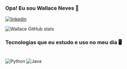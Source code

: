 ### Opa! Eu sou Wallace Neves 🤙

[![linkedin](https://img.shields.io/badge/LinkedIn-0077B5?style=for-the-badge&logo=linkedin&logoColor=white)](https://www.linkedin.com/in/wallace-neves-jesus-8165a11b5/)

![Wallace GitHub stats](https://github-readme-stats.vercel.app/api?username=Wallacenj97&show_icons=true&theme=tokyonight)


### Tecnologias que eu estudo e uso no meu dia 🖥️

<div style="display: inline_block"><br/>
<img align="center" alt="Python" src="https://img.shields.io/badge/Python-14354C?style=for-the-badge&logo=python&logoColor=white"/>
<img align="center" alt="Java" src="https://img.shields.io/badge/Java-ED8B00?style=for-the-badge&logo=openjdk&logoColor=white"/>
</div>
